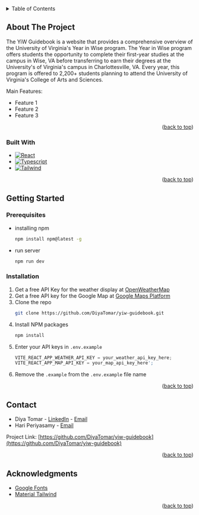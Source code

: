 <a name="readme-top"></a>

<!-- TABLE OF CONTENTS -->
<details>
  <summary>Table of Contents</summary>
  <ol>
    <li>
      <!--<a href="#about-the-project">About The Project</a>-->
      <ul>
        <li><a href="#built-with">Built With</a></li>
      </ul>
    </li>
    <li>
      <a href="#getting-started">Getting Started</a>
      <ul>
        <li><a href="#prerequisites">Prerequisites</a></li>
        <li><a href="#installation">Installation</a></li>
      </ul>
    </li>
    <li><a href="#contact">Contact</a></li>
    <li><a href="#acknowledgments">Acknowledgments</a></li>
  </ol>
</details>



<!-- ABOUT THE PROJECT -->
## About The Project

<!--[![Product Name Screen Shot][product-screenshot]](https://example.com)-->

The YiW Guidebook is a website that provides a comprehensive overview of the University of Virginia's Year in Wise program. The Year in Wise program offers students the opportunity to complete their first-year studies at the campus in Wise, VA before transferring to earn their degrees at the University's of Virginia's campus in Charlottesville, VA. Every year, this program is offered to 2,200+ students planning to attend the University of Virginia's College of Arts and Sciences.

Main Features:
* Feature 1
* Feature 2
* Feature 3


<p align="right">(<a href="#readme-top">back to top</a>)</p>


### Built With

* [![React][React.js]][React-url]
* [![Typescript][Typescript]][Typescript-url]
* [![Tailwind][Tailwind]][Tailwind-url]

<p align="right">(<a href="#readme-top">back to top</a>)</p>



<!-- GETTING STARTED -->
## Getting Started

### Prerequisites

* installing npm
  ```sh
  npm install npm@latest -g
  ```
* run server
  ```sh
  npm run dev
  ```

### Installation

1. Get a free API Key for the weather display at [OpenWeatherMap](https://openweathermap.org/)
2. Get a free API key for the Google Map at [Google Maps Platform](https://developers.google.com/maps)
3. Clone the repo
   ```sh
   git clone https://github.com/DiyaTomar/yiw-guidebook.git
   ```
4. Install NPM packages
   ```sh
   npm install
   ```
5. Enter your API keys in `.env.example`
   ```js
   VITE_REACT_APP_WEATHER_API_KEY = your_weather_api_key_here;
   VITE_REACT_APP_MAP_API_KEY = your_map_api_key_here';
   ```
6. Remove the `.example` from the `.env.example` file name


<p align="right">(<a href="#readme-top">back to top</a>)</p>


<!-- CONTACT -->
## Contact

* Diya Tomar - [LinkedIn](https://www.linkedin.com/in/diyatomar/) - [Email](mailto:diyastomar@gmail.com)
* Hari Periyasamy - [Email](mailto:hariperi2009@gmail.com)

Project Link: [https://github.com/DiyaTomar/yiw-guidebook](https://github.com/DiyaTomar/yiw-guidebook)

<p align="right">(<a href="#readme-top">back to top</a>)</p>



<!-- ACKNOWLEDGMENTS -->
## Acknowledgments

* [Google Fonts](https://fonts.google.com/)
* [Material Tailwind](https://www.material-tailwind.com/)

<p align="right">(<a href="#readme-top">back to top</a>)</p>



<!-- MARKDOWN LINKS & IMAGES -->
<!-- https://www.markdownguide.org/basic-syntax/#reference-style-links -->
[product-screenshot]: images/screenshot.png
[React.js]: https://img.shields.io/badge/React-20232A?style=for-the-badge&logo=react&logoColor=61DAFB
[React-url]: https://reactjs.org/
[Typescript]: https://shields.io/badge/TypeScript-3178C6?style=for-the-badge&logo=TypeScript&logoColor=FFF
[Typescript-url]: https://www.typescriptlang.org/
[Tailwind]: https://img.shields.io/badge/Tailwind_CSS-38B2AC?style=for-the-badge&logo=tailwind-css&logoColor=white
[Tailwind-url]: https://tailwindcss.com/
